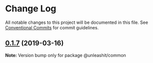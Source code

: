 # Change Log

All notable changes to this project will be documented in this file.
See [Conventional Commits](https://conventionalcommits.org) for commit guidelines.

## [0.1.7](https://github.com/unleashit/npm-library/compare/@unleashit/common@0.1.6...@unleashit/common@0.1.7) (2019-03-16)

**Note:** Version bump only for package @unleashit/common
